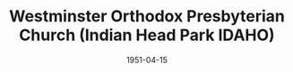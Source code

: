 ---
date: &id001 1951-04-15
end_date: null
location:
  address: 6871 Joliet Road
  city: Indian Head Park
  state: IDAHO
minister:
- end: 1958-01-01
  name: Lawrence Eyres
  start: 1951-04-15
  type: pastor
- end: 1963-01-01
  name: Glenn Black
  start: 1958-01-01
  type: pastor
- end: 1966-01-01
  name: W. Harllee Bordeaux
  start: 1963-01-01
  type: pastor
- end: 1985-01-01
  name: Ivan DeMaster
  start: 1966-01-01
  type: pastor
- end: 1997-01-01
  name: William Rudolph
  start: 1986-01-01
  type: pastor
- end: 1999-01-01
  name: Bradford Freeman
  start: 1998-01-01
  type: pastor
- end: 2011-01-01
  name: Charles Telfer
  start: 2002-01-01
  type: pastor
- end: null
  name: Robert E. Tarullo
  start: 2012-01-01
  type: pastor
ministers:
- Lawrence Eyres
- Glenn Black
- W. Harllee Bordeaux
- Ivan DeMaster
- William Rudolph
- Bradford Freeman
- Charles Telfer
- Robert E. Tarullo
name: Westminster Orthodox Presbyterian Church
names:
- end: null
  name: Westminster Orthodox Presbyterian Church
  start: 1951-04-15
origination_date: *id001
raw_data: "IDAHO Indian Head Park\nWestminster Orthodox Presbyterian Church (April\
  \ 15, 1951\u2013 )\n6871 Joliet Road\nPastors: Lawrence Eyres, 1951\u201358\nGlenn\
  \ Black, 1958\u201363\nW. Harllee Bordeaux, 1963\u201366\nIvan DeMaster, 1966\u2013\
  85\nWilliam Rudolph, 1986\u201397\nBradford Freeman, 1998\u201399\nCharles Telfer,\
  \ 2002\u201311\nRobert E. Tarullo, 2012\u2013"
received_from: null
states:
- IDAHO
status:
  active: true
  end_date: null
  reason: null
  received_from: null
  withdrawal_to: null
title: Westminster Orthodox Presbyterian Church (Indian Head Park IDAHO)
year_established:
- 1951

---